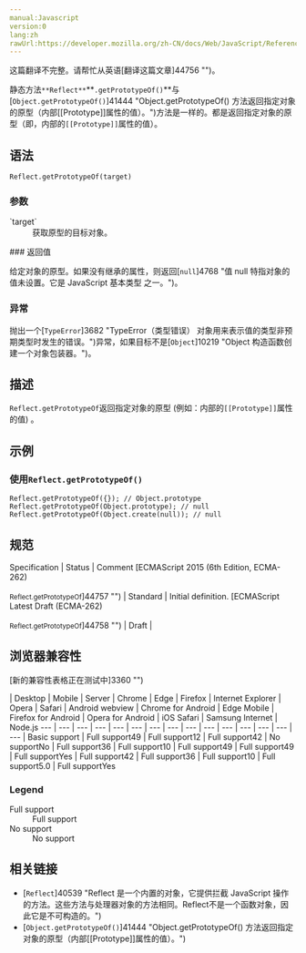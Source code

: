 ```yaml
---
manual:Javascript
version:0
lang:zh
rawUrl:https://developer.mozilla.org/zh-CN/docs/Web/JavaScript/Reference/Global_Objects/Reflect/getPrototypeOf
---
```




这篇翻译不完整。请帮忙从英语[翻译这篇文章]44756 "")。






静态方法`**Reflect**`**`.getPrototypeOf()`**与[`Object.getPrototypeOf()`]41444 "Object.getPrototypeOf() 方法返回指定对象的原型（内部[[Prototype]]属性的值）。")方法是一样的。都是返回指定对象的原型（即，内部的`[[Prototype]]`属性的值）。


## 语法<a name="语法"></a>

```
Reflect.getPrototypeOf(target)

```

### 参数<a name="参数"></a>
<dl><dt id=''>`target`</dt><dd>获取原型的目标对象。</dd></dl>
### 返回值<a name="返回值"></a>


给定对象的原型。如果没有继承的属性，则返回[`null`]4768 "值 null 特指对象的值未设置。它是 JavaScript 基本类型 之一。")。


### 异常<a name="异常"></a>


抛出一个[`TypeError`]3682 "TypeError（类型错误） 对象用来表示值的类型非预期类型时发生的错误。")异常，如果目标不是[`Object`]10219 "Object 构造函数创建一个对象包装器。")。


## 描述<a name="描述"></a>


`Reflect.getPrototypeOf`返回指定对象的原型 (例如：内部的`[[Prototype]]`属性的值) 。


## 示例<a name="示例"></a>

### 使用`Reflect.getPrototypeOf()`<a name="使用_Reflect.getPrototypeOf()"></a>

```
Reflect.getPrototypeOf({}); // Object.prototype
Reflect.getPrototypeOf(Object.prototype); // null
Reflect.getPrototypeOf(Object.create(null)); // null
```

## 规范<a name="规范"></a>

Specification | Status | Comment 
[ECMAScript 2015 (6th Edition, ECMA-262)<br></br><small>Reflect.getPrototypeOf</small>]44757 "") | Standard | Initial definition. 
[ECMAScript Latest Draft (ECMA-262)<br></br><small>Reflect.getPrototypeOf</small>]44758 "") | Draft |  


## 浏览器兼容性<a name="浏览器兼容性"></a>
[新的兼容性表格正在测试中<i></i>]3360 "")

 | <abbr>Desktop<i></i></abbr> | <abbr>Mobile<i></i></abbr> | <abbr>Server<i></i></abbr> 
 | <abbr>Chrome<i></i></abbr> | <abbr>Edge<i></i></abbr> | <abbr>Firefox<i></i></abbr> | <abbr>Internet Explorer<i></i></abbr> | <abbr>Opera<i></i></abbr> | <abbr>Safari<i></i></abbr> | <abbr>Android webview<i></i></abbr> | <abbr>Chrome for Android<i></i></abbr> | <abbr>Edge Mobile<i></i></abbr> | <abbr>Firefox for Android<i></i></abbr> | <abbr>Opera for Android<i></i></abbr> | <abbr>iOS Safari<i></i></abbr> | <abbr>Samsung Internet<i></i></abbr> | <abbr>Node.js<i></i></abbr> 
 ---  |  ---  |  ---  |  ---  |  ---  |  ---  |  ---  |  ---  |  ---  |  ---  |  ---  |  ---  |  ---  |  ---  |  ---  | 
Basic support | <abbr>Full support</abbr>49 | <abbr>Full support</abbr>12 | <abbr>Full support</abbr>42 | <abbr>No support</abbr>No | <abbr>Full support</abbr>36 | <abbr>Full support</abbr>10 | <abbr>Full support</abbr>49 | <abbr>Full support</abbr>49 | <abbr>Full support</abbr>Yes | <abbr>Full support</abbr>42 | <abbr>Full support</abbr>36 | <abbr>Full support</abbr>10 | <abbr>Full support</abbr>5.0 | <abbr>Full support</abbr>Yes 


### Legend<a name="Legend"></a>
<dl><dt id=''><abbr>Full support</abbr></dt><dd>Full support</dd><dt id=''><abbr>No support</abbr></dt><dd>No support</dd></dl>

## 相关链接<a name="相关链接"></a>

* [`Reflect`]40539 "Reflect 是一个内置的对象，它提供拦截 JavaScript 操作的方法。这些方法与处理器对象的方法相同。Reflect不是一个函数对象，因此它是不可构造的。")
* [`Object.getPrototypeOf()`]41444 "Object.getPrototypeOf() 方法返回指定对象的原型（内部[[Prototype]]属性的值）。")



